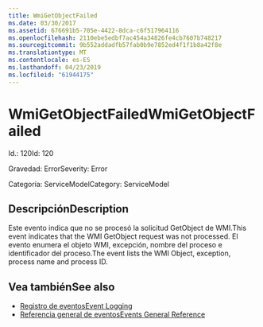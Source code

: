 ```yaml
---
title: WmiGetObjectFailed
ms.date: 03/30/2017
ms.assetid: 676691b5-705e-4422-8dca-c6f517964116
ms.openlocfilehash: 2110ebe5edbf7ac454a34826fe4cb7607b748217
ms.sourcegitcommit: 9b552addadfb57fab0b9e7852ed4f1f1b8a42f8e
ms.translationtype: MT
ms.contentlocale: es-ES
ms.lasthandoff: 04/23/2019
ms.locfileid: "61944175"
---
```

# <a name="wmigetobjectfailed"></a><span data-ttu-id="580cf-102">WmiGetObjectFailed</span><span class="sxs-lookup"><span data-stu-id="580cf-102">WmiGetObjectFailed</span></span>
<span data-ttu-id="580cf-103">Id.: 120</span><span class="sxs-lookup"><span data-stu-id="580cf-103">Id: 120</span></span>  
  
 <span data-ttu-id="580cf-104">Gravedad: Error</span><span class="sxs-lookup"><span data-stu-id="580cf-104">Severity: Error</span></span>  
  
 <span data-ttu-id="580cf-105">Categoría: ServiceModel</span><span class="sxs-lookup"><span data-stu-id="580cf-105">Category: ServiceModel</span></span>  
  
## <a name="description"></a><span data-ttu-id="580cf-106">Descripción</span><span class="sxs-lookup"><span data-stu-id="580cf-106">Description</span></span>  
 <span data-ttu-id="580cf-107">Este evento indica que no se procesó la solicitud GetObject de WMI.</span><span class="sxs-lookup"><span data-stu-id="580cf-107">This event indicates that the WMI GetObject request was not processed.</span></span> <span data-ttu-id="580cf-108">El evento enumera el objeto WMI, excepción, nombre del proceso e identificador del proceso.</span><span class="sxs-lookup"><span data-stu-id="580cf-108">The event lists the WMI Object, exception, process name and process ID.</span></span>  
  
## <a name="see-also"></a><span data-ttu-id="580cf-109">Vea también</span><span class="sxs-lookup"><span data-stu-id="580cf-109">See also</span></span>

- [<span data-ttu-id="580cf-110">Registro de eventos</span><span class="sxs-lookup"><span data-stu-id="580cf-110">Event Logging</span></span>](../../../../../docs/framework/wcf/diagnostics/event-logging/index.md)
- [<span data-ttu-id="580cf-111">Referencia general de eventos</span><span class="sxs-lookup"><span data-stu-id="580cf-111">Events General Reference</span></span>](../../../../../docs/framework/wcf/diagnostics/event-logging/events-general-reference.md)
